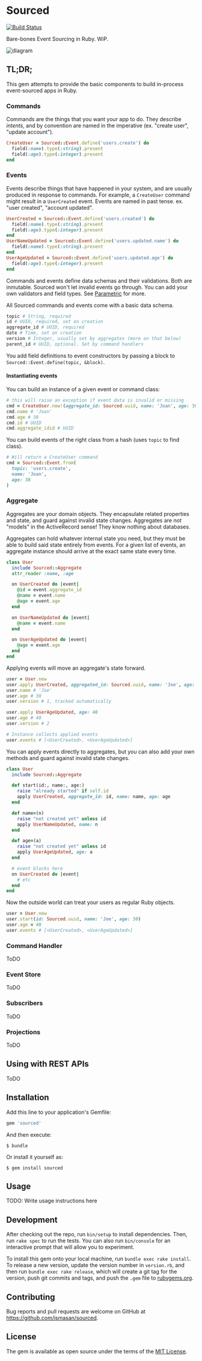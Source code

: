 # Sourced

[![Build Status](https://travis-ci.org/ismasan/sourced.svg?branch=master)](https://travis-ci.org/ismasan/sourced)

Bare-bones Event Sourcing in Ruby. WiP.

![diagram](https://static.swimlanes.io/ab58ca5bacf8a6e60024c3e8335bdfee.png)

## TL;DR;

This gem attempts to provide the basic components to build in-process event-sourced apps in Ruby.

### Commands

Commands are the things that you want your app to do. They describe _intents_, and by convention are named in the imperative (ex. "create user", "update account").

```ruby
CreateUser = Sourced::Event.define('users.create') do
  field(:name).type(:string).present
  field(:age).type(:integer).present
end
```

### Events

Events describe things that have happened in your system, and are usually produced in response to commands.
For example, a `CreateUser` command might result in a `UserCreated` event.
Events are named in past tense. ex. "user created", "account updated".

```ruby
UserCreated = Sourced::Event.define('users.created') do
  field(:name).type(:string).present
  field(:age).type(:integer).present
end
UserNameUpdated = Sourced::Event.define('users.updated.name') do
  field(:name).type(:string).present
end
UserAgeUpdated = Sourced::Event.define('users.updated.age') do
  field(:age).type(:integer).present
end
```

Commands and events define data schemas and their validations. Both are inmutable.
Sourced won't let invalid events go through.
You can add your own validators and field types. See [Parametric](https://github.com/ismasan/parametric) for more.

All Sourced commands and events come with a basic data schema.

```ruby
topic # String, required
id # UUID, required, set on creation
aggregate_id # UUID, required
date # Time, set on creation
version # Integer, usually set by aggregates (more on that below)
parent_id # UUID, optional. Set by command handlers
```

You add field definitions to event constructors by passing a block to `Sourced::Event.define(topic, &block)`.

#### Instantiating events

You can build an instance of a given event or command class:

```ruby
# this will raise an exception if event data is invalid or missing
cmd = CreateUser.new!(aggregate_id: Sourced.uuid, name: 'Joan', age: 38)
cmd.name # 'Joan'
cmd.age # 38
cmd.id # UUID
cmd.aggregate_idid # UUID
```

You can build events of the right class from a hash (uses `topic` to find class).

```ruby
# Will return a CreateUser command
cmd = Sourced::Event.from(
  topic: 'users.create',
  name: 'Joan',
  age: 38
)
```

### Aggregate

Aggregates are your domain objects. They encapsulate related properties and state, and guard against invalid state changes.
Aggregates are _not_ "models" in the ActiveRecord sense! They know nothing about databases.

Aggregates can hold whatever internal state you need, but they must be able to build said state entirely from events.
For a given list of events, an aggregate instance should arrive at the exact same state every time.

```ruby
class User
  include Sourced::Aggregate
  attr_reader :name, :age

  on UserCreated do |event|
    @id = event.aggregate_id
    @name = event.name
    @age = event.age
  end

  on UserNameUpdated do |event|
    @name = event.name
  end

  on UserAgeUpdated do |event|
    @age = event.age
  end
end
```

Applying events will move an aggregate's state forward.

```ruby
user = User.new
user.apply UserCreated, aggregated_id: Sourced.uuid, name: 'Joe', age: 30
user.name # 'Joe'
user.age # 30
user.version # 1, tracked automatically

user.apply UserAgeUpdated, age: 40
user.age # 40
user.version # 2

# Instance collects applied events
user.events # [<UserCreated>, <UserAgeUpdated>]
```

You can apply events directly to aggregates, but you can also add your own methods and guard against invalid state changes.

```ruby
class User
  include Sourced::Aggregate

  def start(id:, name:, age:)
    raise "already started" if self.id
    apply UserCreated, aggregate_id: id, name: name, age: age
  end

  def name=(n)
    raise "not created yet" unless id
    apply UserNameUpdated, name: n
  end

  def age=(a)
    raise "not created yet" unless id
    apply UserAgeUpdated, age: a
  end

  # event blocks here
  on UserCreated do |event|
    # etc
  end
end
```

Now the outside world can treat your users as regular Ruby objects.

```ruby
user = User.new
user.start(id: Sourced.uuid, name: 'Joe', age: 30)
user.age = 40
user.events # [<UserCreated>, <UserAgeUpdated>]
```

### Command Handler

ToDO

### Event Store

ToDO

### Subscribers

ToDO

### Projections

ToDO

## Using with REST APIs

ToDO

## Installation

Add this line to your application's Gemfile:

```ruby
gem 'sourced'
```

And then execute:

    $ bundle

Or install it yourself as:

    $ gem install sourced

## Usage

TODO: Write usage instructions here

## Development

After checking out the repo, run `bin/setup` to install dependencies. Then, run `rake spec` to run the tests. You can also run `bin/console` for an interactive prompt that will allow you to experiment.

To install this gem onto your local machine, run `bundle exec rake install`. To release a new version, update the version number in `version.rb`, and then run `bundle exec rake release`, which will create a git tag for the version, push git commits and tags, and push the `.gem` file to [rubygems.org](https://rubygems.org).

## Contributing

Bug reports and pull requests are welcome on GitHub at https://github.com/ismasan/sourced.

## License

The gem is available as open source under the terms of the [MIT License](https://opensource.org/licenses/MIT).
